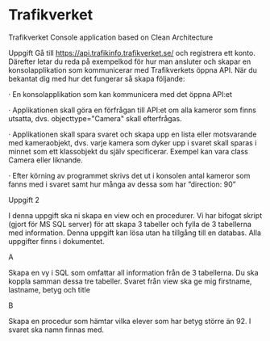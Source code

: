 # Trafikverket
Trafikverket  Console application based on Clean Architecture


Uppgift Gå till https://api.trafikinfo.trafikverket.se/ och registrera ett konto. Därefter letar du reda på exempelkod för hur man ansluter och skapar en konsolapplikation som kommunicerar med Trafikverkets öppna API. När du bekantat dig med hur det fungerar så skapa följande:

· En konsolapplikation som kan kommunicera med det öppna API:et

· Applikationen skall göra en förfrågan till API:et om alla kameror som finns utsatta, dvs. objecttype="Camera" skall efterfrågas.

· Applikationen skall spara svaret och skapa upp en lista eller motsvarande med kameraobjekt, dvs. varje kamera som dyker upp i svaret skall sparas i minnet som ett klassobjekt du själv specificerar. Exempel kan vara class Camera eller liknande.

· Efter körning av programmet skrivs det ut i konsolen antal kameror som fanns med i svaret samt hur många av dessa som har ”direction: 90”

Uppgift 2

I denna uppgift ska ni skapa en view och en procedurer. Vi har bifogat skript (gjort för MS SQL server) för att skapa 3 tabeller och fylla de 3 tabellerna med information. Denna uppgift kan lösa utan ha tillgång till en databas. Alla uppgifter finns i dokumentet.

A

Skapa en vy i SQL som omfattar all information från de 3 tabellerna. Du ska koppla samman dessa tre tabeller. Svaret från view ska ge mig firstname, lastname, betyg och title

B

Skapa en procedur som hämtar vilka elever som har betyg större än 92. I svaret ska namn finnas med.